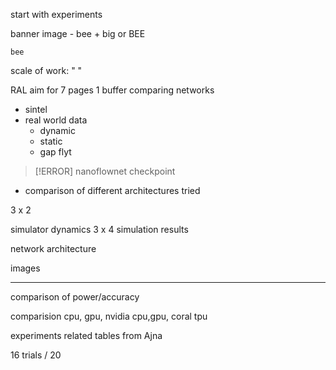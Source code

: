 
start with experiments 

banner image - bee + big or BEE
```
bee
```


scale of work: " "

RAL 
aim for 7 pages 
1 buffer
comparing networks 
- sintel 
- real world data 
	- dynamic
	- static 
	- gap flyt

>[!ERROR]
>nanoflownet checkpoint

- comparison of different architectures tried 

3 x 2

simulator dynamics 
3 x 4 simulation results 

network architecture



images 

----

comparison of power/accuracy 

comparision 
cpu, gpu, nvidia cpu,gpu, coral tpu



experiments related tables from Ajna 


16 trials / 20 




